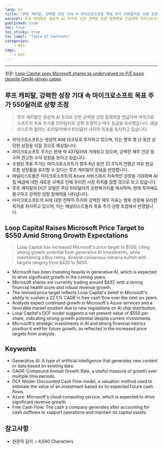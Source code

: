 ```yaml
---
lang: kr
title: "루프 캐피탈, 강력한 성장 기대 속 마이크로소프트 목표 주가 550달러로 상향 조정"
excerpt: 루프 캐피탈은 생성적 AI 투자로 인한 강력한 성장 잠재력을 언급하며 마이크로소프트의 목표 주가를 550달러로 상향 조정하고 매수 등급을 유지했습니다. 애널리스트의 합의는 420달러에서 650달러 사이의 목표를 유지하고 있습니다.
published: true
toc: true
toc_sticky: true
toc_label: "Table of Contents"
categories:
    - DXY
tags:
    - DXY
---
```


---

  원문: [Loop Capital sees Microsoft shares as undervalued on P/E basis despite GenAI-driven capex](https://www.investing.com/news/analyst-ratings/loop-capital-sees-microsoft-shares-as-undervalued-on-pe-basis-despite-genaidriven-capex-93CH-3787016)

## 루프 캐피탈, 강력한 성장 기대 속 마이크로소프트 목표 주가 550달러로 상향 조정

> 루프 캐피탈은 생성적 AI 투자로 인한 강력한 성장 잠재력을 언급하며 마이크로소프트의 목표 주가를 550달러로 상향 조정하고 매수 등급을 유지했습니다. 애널리스트의 합의는 420달러에서 650달러 사이의 목표를 유지하고 있습니다.


- 마이크로소프트는 생성적 AI에 대규모로 투자하고 있으며, 이는 향후 몇 년 동안 상당한 성장을 이끌 것으로 예상됩니다.
- 마이크로소프트 주가는 현재 약 437달러에 거래되고 있으며, 강력한 재무 건강 점수와 견고한 수익 성장을 보이고 있습니다.
- 수정된 목표 주가는 마이크로소프트가 향후 6년 동안 22.5%의 연평균 자유 현금 흐름 성장률을 유지할 수 있다는 루프 캐피탈의 믿음을 반영합니다.
- 애널리스트들은 마이크로소프트의 Azure 서비스에서 지속적인 성장을 기대하며 AI 칩 배급에 대한 새로운 규제로 인해 유리한 시장 위치를 점할 것으로 보고 있습니다.
- 루프 캐피탈의 DCF 모델은 주당 550달러의 순현재가치를 제시하며, 현재 투자에도 불구하고 강력한 성장 잠재력을 나타냅니다.
- 마이크로소프트의 AI에 대한 전략적 투자와 강력한 재무 지표는 향후 성장에 유리한 위치를 차지하고 있으며, 이는 애널리스트들의 목표 주가 상향 조정에서 반영됩니다.

## Loop Capital Raises Microsoft Price Target to $550 Amid Strong Growth Expectations

> Loop Capital has increased Microsoft's price target to $550, citing strong growth potential from generative AI investments, while maintaining a Buy rating. Analyst consensus remains bullish with targets ranging from $420 to $650.


- Microsoft has been investing heavily in generative AI, which is expected to drive significant growth in the coming years.
- Microsoft shares are currently trading around $437, with a strong financial health score and robust revenue growth.
- The revised price target reflects Loop Capital's belief in Microsoft's ability to sustain a 22.5% CAGR in free cash flow over the next six years.
- Analysts expect continued growth in Microsoft's Azure services and a favorable market position due to new regulations on AI chip distribution.
- Loop Capital's DCF model suggests a net present value of $550 per share, indicating strong growth potential despite current investments.
- Microsoft's strategic investments in AI and strong financial metrics position it well for future growth, as reflected in the increased price targets from analysts.

## Keywords

- Generative AI: A type of artificial intelligence that generates new content or data based on existing data.
- CAGR: Compound Annual Growth Rate, a useful measure of growth over multiple time periods.
- DCF Model: Discounted Cash Flow model, a valuation method used to estimate the value of an investment based on its expected future cash flows.
- Azure: Microsoft's cloud computing service, which is expected to drive significant revenue growth.
- Free Cash Flow: The cash a company generates after accounting for cash outflows to support operations and maintain its capital assets.

## 참고사항

- 원문의 길이 = 4,640 Characters

